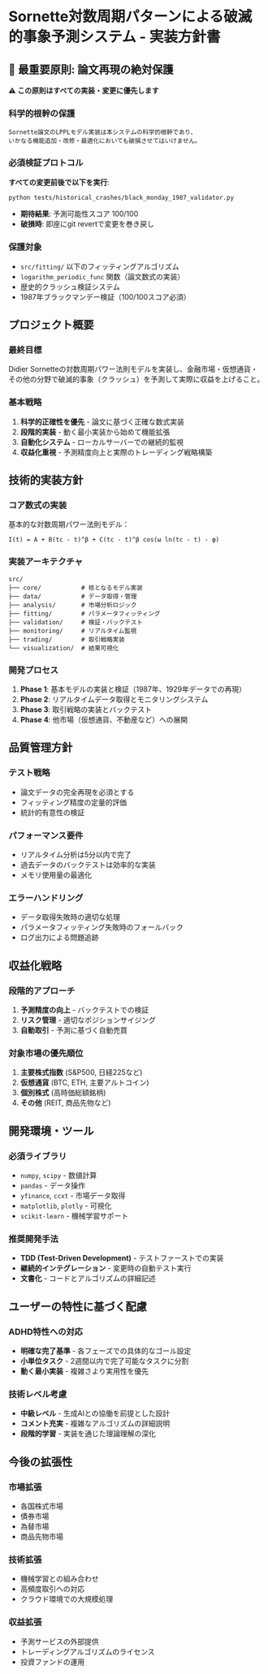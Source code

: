 # Sornette対数周期パターンによる破滅的事象予測システム - 実装方針書

## 🚨 **最重要原則: 論文再現の絶対保護**

**⚠️ この原則はすべての実装・変更に優先します**

### 科学的根幹の保護
```
Sornette論文のLPPLモデル実装は本システムの科学的根幹であり、
いかなる機能追加・改修・最適化においても破損させてはいけません。
```

### 必須検証プロトコル
**すべての変更前後で以下を実行**:
```bash
python tests/historical_crashes/black_monday_1987_validator.py
```
- **期待結果**: 予測可能性スコア 100/100
- **破損時**: 即座にgit revertで変更を巻き戻し

### 保護対象
- `src/fitting/` 以下のフィッティングアルゴリズム
- `logarithm_periodic_func` 関数（論文数式の実装）
- 歴史的クラッシュ検証システム
- 1987年ブラックマンデー検証（100/100スコア必須）

## プロジェクト概要

### 最終目標
Didier Sornetteの対数周期パワー法則モデルを実装し、金融市場・仮想通貨・その他の分野で破滅的事象（クラッシュ）を予測して実際に収益を上げること。

### 基本戦略
1. **科学的正確性を優先** - 論文に基づく正確な数式実装
2. **段階的実装** - 動く最小実装から始めて機能拡張
3. **自動化システム** - ローカルサーバーでの継続的監視
4. **収益化重視** - 予測精度向上と実際のトレーディング戦略構築

## 技術的実装方針

### コア数式の実装
基本的な対数周期パワー法則モデル：
```
I(t) = A + B(tc - t)^β + C(tc - t)^β cos(ω ln(tc - t) - φ)
```

### 実装アーキテクチャ
```
src/
├── core/           # 核となるモデル実装
├── data/           # データ取得・管理
├── analysis/       # 市場分析ロジック  
├── fitting/        # パラメータフィッティング
├── validation/     # 検証・バックテスト
├── monitoring/     # リアルタイム監視
├── trading/        # 取引戦略実装
└── visualization/  # 結果可視化
```

### 開発プロセス
1. **Phase 1**: 基本モデルの実装と検証（1987年、1929年データでの再現）
2. **Phase 2**: リアルタイムデータ取得とモニタリングシステム
3. **Phase 3**: 取引戦略の実装とバックテスト
4. **Phase 4**: 他市場（仮想通貨、不動産など）への展開

## 品質管理方針

### テスト戦略
- 論文データの完全再現を必須とする
- フィッティング精度の定量的評価
- 統計的有意性の検証

### パフォーマンス要件
- リアルタイム分析は5分以内で完了
- 過去データのバックテストは効率的な実装
- メモリ使用量の最適化

### エラーハンドリング
- データ取得失敗時の適切な処理
- パラメータフィッティング失敗時のフォールバック
- ログ出力による問題追跡

## 収益化戦略

### 段階的アプローチ
1. **予測精度の向上** - バックテストでの検証
2. **リスク管理** - 適切なポジションサイジング
3. **自動取引** - 予測に基づく自動売買

### 対象市場の優先順位
1. **主要株式指数** (S&P500, 日経225など)
2. **仮想通貨** (BTC, ETH, 主要アルトコイン)
3. **個別株式** (高時価総額銘柄)
4. **その他** (REIT, 商品先物など)

## 開発環境・ツール

### 必須ライブラリ
- `numpy`, `scipy` - 数値計算
- `pandas` - データ操作
- `yfinance`, `ccxt` - 市場データ取得
- `matplotlib`, `plotly` - 可視化
- `scikit-learn` - 機械学習サポート

### 推奨開発手法
- **TDD (Test-Driven Development)** - テストファーストでの実装
- **継続的インテグレーション** - 変更時の自動テスト実行
- **文書化** - コードとアルゴリズムの詳細記述

## ユーザーの特性に基づく配慮

### ADHD特性への対応
- **明確な完了基準** - 各フェーズでの具体的なゴール設定
- **小単位タスク** - 2週間以内で完了可能なタスクに分割
- **動く最小実装** - 複雑さより実用性を優先

### 技術レベル考慮
- **中級レベル** - 生成AIとの協働を前提とした設計
- **コメント充実** - 複雑なアルゴリズムの詳細説明
- **段階的学習** - 実装を通じた理論理解の深化

## 今後の拡張性

### 市場拡張
- 各国株式市場
- 債券市場
- 為替市場
- 商品先物市場

### 技術拡張
- 機械学習との組み合わせ
- 高頻度取引への対応
- クラウド環境での大規模処理

### 収益拡張
- 予測サービスの外部提供
- トレーディングアルゴリズムのライセンス
- 投資ファンドの運用